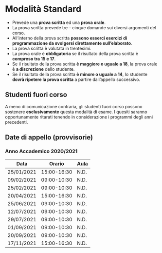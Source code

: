 # Modalità Standard

- Prevede una **prova scritta** ed una **prova orale**.
- La prova scritta prevede tre – cinque domande sui diversi argomenti del corso.
- All’interno della prova scritta **possono esserci esercizi di programmazione da svolgersi direttamente sull’elaborato**.
- La prova scritta è valutata in trentesimi.
- La prova orale è **obbligatoria** se il risultato della prova scritta è **compreso tra 15 e 17**.
- Se il risultato della prova scritta **è maggiore o uguale a 18**, la prova orale è **a discrezione** dello studente.
- Se il risultato della prova scritta **è minore o uguale a 14**, lo studente **dovrà ripetere la prova scritta** a partire dall’appello successivo.

## Studenti fuori corso

A meno di comunicazione contraria, gli studenti fuori corso possono sostenere **esclusivamente** questa modalità di esame. I quesiti saranno opportunamente ritarati tenendo in considerazione i programmi degli anni precedenti.

## Date di appello (provvisorie)

### Anno Accademico 2020/2021

| Data       | Orario      | Aula |
| ---------- | ----------- | ---- |
| 25/01/2021 | 15:00-16:30 | N.D. |
| 09/02/2021 | 09:00-10:30 | N.D. |
| 25/02/2021 | 09:00-10:30 | N.D. |
| 20/04/2021 | 15:00-16:30 | N.D. |
| 25/06/2021 | 09:00-10:30 | N.D. |
| 12/07/2021 | 09:00-10:30 | N.D. |
| 29/07/2021 | 09:00-10:30 | N.D. |
| 01/09/2021 | 09:00-10:30 | N.D. |
| 20/09/2021 | 09:00-10:30 | N.D. |
| 17/11/2021 | 15:00-16:30 | N.D. |
